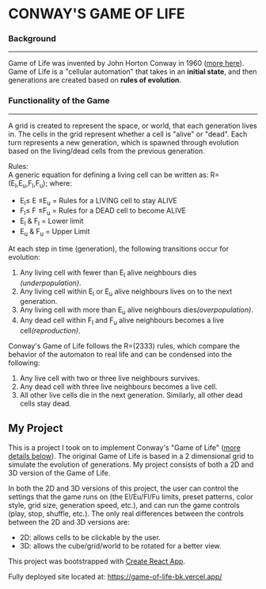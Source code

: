 # CONWAY'S GAME OF LIFE

### Background

---

<a name='more-details'></a>
Game of Life was invented by John Horton Conway in 1960 (<a href="https://en.wikipedia.org/wiki/Conway%27s_Game_of_Life">more here</a>). Game of Life is a "cellular automation" that takes in an <b>initial state</b>, and then generations are created based on <b>rules of evolution</b>.

### Functionality of the Game

---

A grid is created to represent the space, or world, that each generation lives in. The cells in the grid represent whether a cell is "alive" or "dead". Each turn represents a new generation, which is spawned through evolution based on the living/dead cells from the previous generation.

Rules:
<br>A generic equation for defining a living cell can be written as: R=(E<sub>l</sub>,E<sub>u</sub>,F<sub>l</sub>,F<sub>u</sub>); where:

<ul>
<li>E<sub>l</sub>&#x2264; E &#8804;E<sub>u</sub> = Rules for a LIVING cell to stay ALIVE</li>
<li>F<sub>l</sub>&#x2264; F &#8804;F<sub>u</sub> = Rules for a DEAD cell to become ALIVE</li>
<li>E<sub>l</sub> & F<sub>l</sub> = Lower limit</li>
<li>E<sub>u</sub> & F<sub>u</sub> = Upper Limit</li>
</ul>

At each step in time (generation), the following transitions occur for evolution:

<ol>
        <li>
          Any living cell with fewer than E<sub>l</sub> alive neighbours dies
          <i>(underpopulation)</i>.
        </li>
        <li>
          Any living cell within E<sub>l</sub> or E<sub>u</sub> alive neighbours
          lives on to the next generation.
        </li>
        <li>
          Any living cell with more than E<sub>u</sub> alive neighbours dies<i>(overpopulation)</i>.
        </li>
        <li>
          Any dead cell within F<sub>l</sub> and F<sub>u</sub> alive neighbours
          becomes a live cell<i>(reproduction)</i>.
        </li>
</ol>

Conway's Game of Life follows the R=(2333) rules, which compare the behavior of the automaton to real life and can be condensed into the following:

<ol>
  <li>Any live cell with two or three live neighbours survives.</li>
  <li>Any dead cell with three live neighbours becomes a live cell.</li>
  <li>All other live cells die in the next generation. Similarly, all other dead cells stay dead.</li>
</ol>

## My Project

This is a project I took on to implement Conway's "Game of Life" (<a href='#more-details'>more details below</a>). The original Game of Life is based in a 2 dimensional grid to simulate the evolution of generations. My project consists of both a 2D and 3D version of the Game of Life.

In both the 2D and 3D versions of this project, the user can control the settings that the game runs on (the El/Eu/Fl/Fu limits, preset patterns, color style, grid size, generation speed, etc.), and can run the game controls (play, stop, shuffle, etc.). The only real differences between the controls between the 2D and 3D versions are:

<ul>
<li>2D: allows cells to be clickable by the user.</li>
<li>3D: allows the cube/grid/world to be rotated for a better view.</li>
</ul>

This project was bootstrapped with [Create React App](https://github.com/facebook/create-react-app).

Fully deployed site located at: https://game-of-life-bk.vercel.app/
